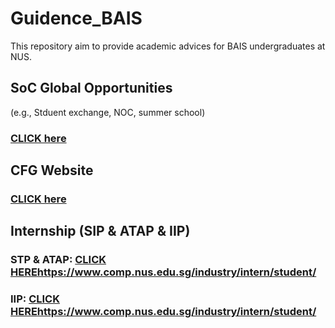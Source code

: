 # Guidence_BAIS
This repository aim to provide academic advices for BAIS undergraduates at NUS.

## SoC Global Opportunities
(e.g., Stduent exchange, NOC, summer school) 
### [CLICK here](https://www.comp.nus.edu.sg/programmes/ug/beyond/global/)

## CFG Website
### [CLICK here](https://nus.edu.sg/cfg/students)

## Internship (SIP & ATAP & IIP)
### STP & ATAP: [CLICK HERE](https://nus.edu.sg/cfg/students)https://www.comp.nus.edu.sg/industry/intern/student/
### IIP: [CLICK HERE](https://nus.edu.sg/cfg/students)https://www.comp.nus.edu.sg/industry/intern/student/
